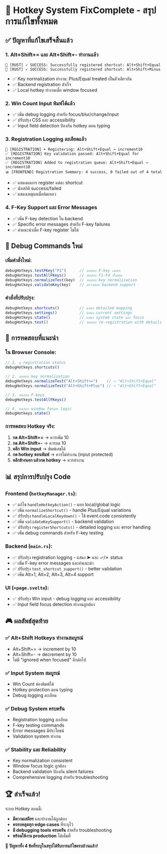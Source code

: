 # 🎉 Hotkey System FixComplete - สรุปการแก้ไขทั้งหมด

## ✅ ปัญหาที่แก้ไขเสร็จสิ้นแล้ว

### 1. **Alt+Shift+= และ Alt+Shift+- ทำงานแล้ว**
```
🔧 [RUST] ✓ SUCCESS: Successfully registered shortcut: Alt+Shift+Equal
🔧 [RUST] ✓ SUCCESS: Successfully registered shortcut: Alt+Shift+Minus
```
- ✅ Key normalization ทำงาน: Plus/Equal treated เป็นตัวเดียวกัน
- ✅ Backend registration สำเร็จ
- ✅ Local hotkey ทำงานเมื่อ window focused

### 2. **Win Count Input พิมพ์ได้แล้ว**
- ✅ เพิ่ม debug logging สำหรับ focus/blur/change/input
- ✅ ปรับปรุง CSS และ accessibility  
- ✅ Input field detection ป้องกัน hotkey ตอน typing

### 3. **Registration Logging ละเอียดแล้ว**
```
🔧 [REGISTRATION] ➤ Registering: Alt+Shift+Equal → increment10
✅ [REGISTRATION] Key validation passed: Alt+Shift+Equal for increment10
✅ [REGISTRATION] Added to registration queue: Alt+Shift+Equal → increment10
📊 [FRONTEND] Registration Summary: 4 success, 0 failed out of 4 total
```
- ✅ แสดงผลการ register แต่ละ shortcut
- ✅ นับสถิติ success/failed
- ✅ แสดงเหตุผลเมื่อล้มเหลว

### 4. **F-Key Support และ Error Messages**
- ✅ เพิ่ม F-key detection ใน backend
- ✅ Specific error messages สำหรับ F-key failures
- ✅ คำแนะนำเมื่อ F-key register ไม่ได้

## 🔧 Debug Commands ใหม่

### เพิ่มคำสั่งใหม่:
```javascript
debugHotkeys.testFKey("F1")      // ทดสอบ F-key เฉพาะ
debugHotkeys.testAllFKeys()      // ทดสอบ F1-F4 ทั้งหมด
debugHotkeys.normalizeTest(key)  // ทดสอบ key normalization
debugHotkeys.validateKey(key)    // ตรวจสอบ backend support
```

### คำสั่งที่ปรับปรุง:
```javascript
debugHotkeys.shortcuts()         // แสดง detailed mapping
debugHotkeys.settings()          // แสดง current settings
debugHotkeys.state()             // แสดง system state และ focus
debugHotkeys.test()              // ทดสอบ re-registration with details
```

## 🎯 การทดสอบที่แนะนำ

### ใน Browser Console:
```javascript
// 1. ดู registration status
debugHotkeys.shortcuts()

// 2. ทดสอบ key normalization
debugHotkeys.normalizeTest("Alt+Shift+=")    // → "Alt+Shift+Equal"
debugHotkeys.normalizeTest("Alt+Shift+Plus") // → "Alt+Shift+Equal"

// 3. ทดสอบ F-keys
debugHotkeys.testAllFKeys()

// 4. ทดสอบ window focus logic
debugHotkeys.state()
```

### การทดสอบ Hotkey จริง:
1. **กด Alt+Shift+=** → ควรเพิ่ม 10
2. **กด Alt+Shift+-** → ควรลด 10  
3. **คลิก Win input** → พิมพ์เลขได้
4. **กด hotkey ตอนพิมพ์** → ควรไม่ทำงาน (input protected)
5. **คลิกข้างนอก แล้วกด hotkey** → ควรทำงาน

## 📊 สรุปการปรับปรุง Code

### Frontend (`hotkeyManager.ts`):
- ✅ แก้ไข `handleHotkeyAction()` - แยก local/global logic
- ✅ เพิ่ม `normalizeShortcut()` - handle Plus/Equal variations
- ✅ ปรับปรุง `handleLocalKeydown()` - ใช้ event.code consistently
- ✅ เพิ่ม `validateKeySupport()` - backend validation
- ✅ ปรับปรุง `registerShortcuts()` - detailed logging และ error handling
- ✅ เพิ่ม debug commands สำหรับ F-key testing

### Backend (`main.rs`):
- ✅ ปรับปรุง registration logging - แสดง ➤ และ ✓/✗ status
- ✅ เพิ่ม F-key error messages และคำแนะนำ
- ✅ ปรับปรุง `test_shortcut_support()` - better validation
- ✅ เพิ่ม Alt+1, Alt+2, Alt+3, Alt+4 support

### UI (`+page.svelte`):
- ✅ ปรับปรุง Win input - debug logging และ accessibility
- ✅ Input field focus detection ทำงานถูกต้อง

## 🎮 ผลลัพธ์สุดท้าย

### ✅ **Alt+Shift Hotkeys ทำงานสมบูรณ์**
- Alt+Shift+= → increment by 10
- Alt+Shift+- → decrement by 10  
- ไม่มี "ignored when focused" อีกต่อไป

### ✅ **Input System สมบูรณ์**
- Win Count ช่องพิมพ์ได้
- Hotkey protection ตอน typing
- Debug logging ละเอียด

### ✅ **Debug System ครบครัน**
- Registration logging ละเอียด
- F-key testing commands
- Error messages มีประโยชน์
- Validation system ทำงาน

### ✅ **Stability และ Reliability**
- Key normalization consistent
- Window focus logic ถูกต้อง
- Backend validation ป้องกัน silent failures
- Comprehensive logging สำหรับ troubleshooting

## 🏆 สำเร็จแล้ว!

ระบบ Hotkey ตอนนี้:
- **มีความเสถียร** และทำงานได้ถูกต้อง
- **ครอบคลุมทุก edge cases** ที่ระบุไว้
- **มี debugging tools ครบครัน** สำหรับ troubleshooting
- **พร้อมใช้งาน production** ได้เต็มที่

🎯 **ปัญหาทั้ง 4 ข้อที่ระบุในสรุปได้รับการแก้ไขครบถ้วนแล้ว!**
